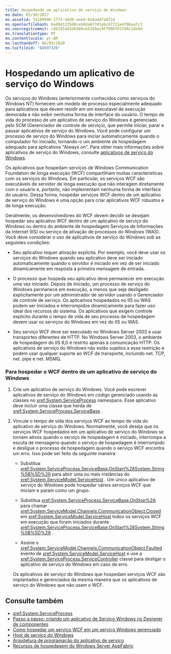 ```yaml
---
title: Hospedando um aplicativo de serviço do Windows
ms.date: 03/30/2017
ms.assetid: f4199998-27f3-4dd9-aee4-0a4addfa9f24
ms.openlocfilehash: ba49d123508ceb8da677d1e9c67721e4f86aa7c3
ms.sourcegitcommit: cdb295dd1db589ce5169ac9ff096f01fd0c2da9d
ms.translationtype: MT
ms.contentlocale: pt-BR
ms.lasthandoff: 06/09/2020
ms.locfileid: "84597326"
---
```

# <a name="hosting-in-a-windows-service-application"></a>Hospedando um aplicativo de serviço do Windows
Os serviços do Windows (anteriormente conhecidos como serviços do Windows NT) fornecem um modelo de processo especialmente adequado para aplicativos que devem residir em um executável de execução demorada e não exibir nenhuma forma de interface do usuário. O tempo de vida do processo de um aplicativo de serviço do Windows é gerenciado pelo SCM (Gerenciador de controle de serviço), que permite iniciar, parar e pausar aplicativos de serviço do Windows. Você pode configurar um processo de serviço do Windows para iniciar automaticamente quando o computador for iniciado, tornando-o um ambiente de hospedagem adequado para aplicativos "Always on". Para obter mais informações sobre aplicativos de serviço do Windows, consulte [aplicativos de serviço do Windows](https://go.microsoft.com/fwlink/?LinkId=89450).  
  
 Os aplicativos que hospedam serviços de Windows Communication Foundation de longa execução (WCF) compartilham muitas características com os serviços do Windows. Em particular, os serviços WCF são executáveis de servidor de longa execução que não interagem diretamente com o usuário e, portanto, não implementam nenhuma forma de interface do usuário. Dessa forma, hospedar serviços WCF dentro de um aplicativo de serviço do Windows é uma opção para criar aplicativos WCF robustos e de longa execução.  
  
 Geralmente, os desenvolvedores do WCF devem decidir se desejam hospedar seu aplicativo WCF dentro de um aplicativo de serviço do Windows ou dentro do ambiente de hospedagem Serviços de Informações da Internet (IIS) ou serviço de ativação de processos do Windows (WAS). Você deve considerar o uso de aplicativos de serviço do Windows sob as seguintes condições:  
  
- Seu aplicativo requer ativação explícita. Por exemplo, você deve usar os serviços do Windows quando seu aplicativo deve ser iniciado automaticamente quando o servidor é iniciado em vez de ser iniciado dinamicamente em resposta à primeira mensagem de entrada.  
  
- O processo que hospeda seu aplicativo deve permanecer em execução uma vez iniciado. Depois de iniciado, um processo de serviço do Windows permanece em execução, a menos que seja desligado explicitamente por um administrador de servidor usando o Gerenciador de controle de serviço. Os aplicativos hospedados no IIS ou WAS podem ser iniciados e interrompidos dinamicamente para fazer uso ideal dos recursos do sistema. Os aplicativos que exigem controle explícito durante o tempo de vida de seu processo de hospedagem devem usar os serviços do Windows em vez do IIS ou WAS.  
  
- Seu serviço WCF deve ser executado no Windows Server 2003 e usar transportes diferentes de HTTP. No Windows Server 2003, o ambiente de hospedagem do IIS 6,0 é restrito apenas à comunicação HTTP. Os aplicativos de serviço do Windows não estão sujeitos a essa restrição e podem usar qualquer suporte ao WCF de transporte, incluindo net. TCP, net. pipe e net. MSMQ.  
  
### <a name="to-host-wcf-inside-of-a-windows-service-application"></a>Para hospedar o WCF dentro de um aplicativo de serviço do Windows  
  
1. Crie um aplicativo de serviço do Windows. Você pode escrever aplicativos de serviço do Windows em código gerenciado usando as classes no <xref:System.ServiceProcess> namespace. Esse aplicativo deve incluir uma classe que herda de <xref:System.ServiceProcess.ServiceBase> .  
  
2. Vincule o tempo de vida dos serviços WCF ao tempo de vida do aplicativo de serviço do Windows. Normalmente, você deseja que os serviços WCF hospedados em um aplicativo de serviço do Windows se tornem ativos quando o serviço de hospedagem é iniciado, interrompa a escuta de mensagens quando o serviço de hospedagem é interrompido e desligue o processo de hospedagem quando o serviço WCF encontra um erro. Isso pode ser feito da seguinte maneira:  
  
    - Substitua <xref:System.ServiceProcess.ServiceBase.OnStart%28System.String%5B%5D%29> para abrir uma ou mais instâncias do <xref:System.ServiceModel.ServiceHost> . Um único aplicativo de serviço do Windows pode hospedar vários serviços WCF que iniciam e param como um grupo.  
  
    - Substitua <xref:System.ServiceProcess.ServiceBase.OnStop%2A> para chamar <xref:System.ServiceModel.Channels.CommunicationObject.Closed> em <xref:System.ServiceModel.ServiceHost> todos os serviços WCF em execução que foram iniciados durante <xref:System.ServiceProcess.ServiceBase.OnStart%28System.String%5B%5D%29> .  
  
    - Assine o <xref:System.ServiceModel.Channels.CommunicationObject.Faulted> evento de <xref:System.ServiceModel.ServiceHost> e use a <xref:System.ServiceProcess.ServiceController> classe para desligar o aplicativo de serviço do Windows em caso de erro.  
  
     Os aplicativos de serviço do Windows que hospedam serviços WCF são implantados e gerenciados da mesma maneira que os aplicativos de serviço do Windows que não usam o WCF.  
  
## <a name="see-also"></a>Consulte também

- <xref:System.ServiceProcess>
- [Passo a passo: criando um aplicativo de Serviço Windows no Designer de componentes](https://go.microsoft.com/fwlink/?LinkId=94875)
- [Como hospedar um serviço WCF em um serviço Windows gerenciado](how-to-host-a-wcf-service-in-a-managed-windows-service.md)
- [Host de serviço do Windows](../samples/windows-service-host.md)
- [Arquitetura de programação do aplicativo de serviço](https://go.microsoft.com/fwlink/?LinkId=94876)
- [Recursos de hospedagem do Windows Server AppFabric](https://docs.microsoft.com/previous-versions/appfabric/ee677189(v=azure.10))
